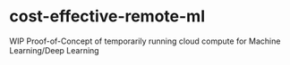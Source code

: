 cost-effective-remote-ml
===

WIP Proof-of-Concept of temporarily running cloud compute for Machine Learning/Deep Learning
